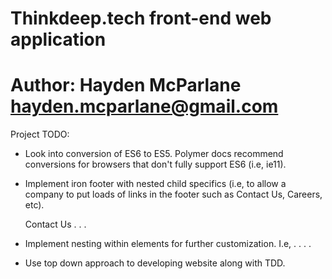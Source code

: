 #
#   Thinkdeep.tech front-end web application
#   Author: Hayden McParlane <hayden.mcparlane@gmail.com>

Project TODO:
+ Look into conversion of ES6 to ES5. Polymer docs recommend
conversions for browsers that don't fully support ES6 (i.e, ie11).
+ Implement iron footer with nested child specifics (i.e, to allow
a company to put loads of links in the footer such as Contact Us,
Careers, etc).

    <iron-footer copyright="Hayden McParlane">
        <iron-footer-a href="Contact Us">Contact Us</iron-footer-a>
                           .
                           .
                           .
    </iron-footer>

+ Implement nesting within elements for further customization. I.e,
    <my-element>
        <my-element-child-typeA>
        <my-element-child-typeB>
        <my-element-child-typeA>
            .
            .
            .
            .
    </my-element>


+ Use top down approach to developing website along with TDD.